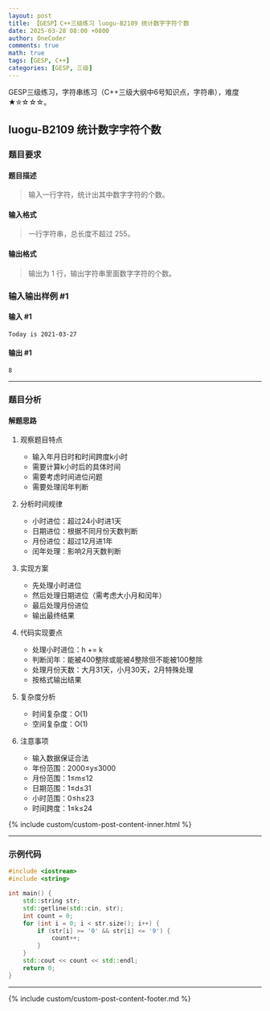 ```yaml
---
layout: post
title: 【GESP】C++三级练习 luogu-B2109 统计数字字符个数
date: 2025-03-28 08:00 +0800
author: OneCoder
comments: true
math: true
tags: [GESP, C++]
categories: [GESP, 三级]
---
```

GESP三级练习，字符串练习（C++三级大纲中6号知识点，字符串），难度★✮☆☆☆。

<!--more-->

## luogu-B2109 统计数字字符个数

### 题目要求

#### 题目描述

>输入一行字符，统计出其中数字字符的个数。

#### 输入格式

>一行字符串，总长度不超过 $255$。

#### 输出格式

>输出为 $1$ 行，输出字符串里面数字字符的个数。

### 输入输出样例 #1

#### 输入 #1

```console
Today is 2021-03-27
```

#### 输出 #1

```console
8
```

---

### 题目分析

#### 解题思路

1. 观察题目特点
   - 输入年月日时和时间跨度k小时
   - 需要计算k小时后的具体时间
   - 需要考虑时间进位问题
   - 需要处理闰年判断

2. 分析时间规律
   - 小时进位：超过24小时进1天
   - 日期进位：根据不同月份天数判断
   - 月份进位：超过12月进1年
   - 闰年处理：影响2月天数判断

3. 实现方案
   - 先处理小时进位
   - 然后处理日期进位（需考虑大小月和闰年）
   - 最后处理月份进位
   - 输出最终结果

4. 代码实现要点
   - 处理小时进位：h += k
   - 判断闰年：能被400整除或能被4整除但不能被100整除
   - 处理月份天数：大月31天，小月30天，2月特殊处理
   - 按格式输出结果

5. 复杂度分析
   - 时间复杂度：O(1)
   - 空间复杂度：O(1)

6. 注意事项
   - 输入数据保证合法
   - 年份范围：2000≤y≤3000
   - 月份范围：1≤m≤12
   - 日期范围：1≤d≤31
   - 小时范围：0≤h≤23
   - 时间跨度：1≤k≤24

{% include custom/custom-post-content-inner.html %}

---

### 示例代码

```cpp
#include <iostream>
#include <string>

int main() {
    std::string str;
    std::getline(std::cin, str);
    int count = 0;
    for (int i = 0; i < str.size(); i++) {
        if (str[i] >= '0' && str[i] <= '9') {
            count++;
        }
    }
    std::cout << count << std::endl;
    return 0;
}
```

---

{% include custom/custom-post-content-footer.md %}
